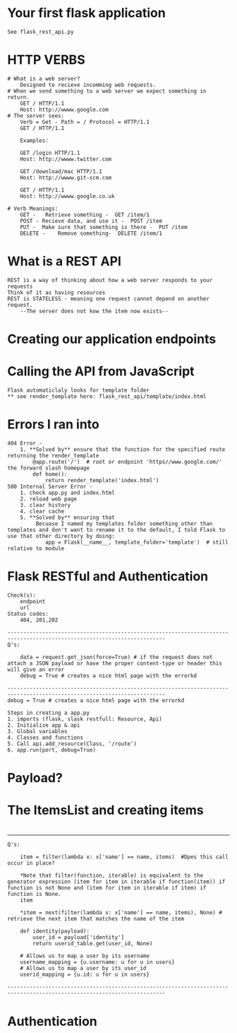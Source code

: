 # Your first flask application
    See flask_rest_api.py
# HTTP VERBS

    # What is a web server?
        Designed to recieve incomming web requests.
    # When we send something to a web server we expect something in return.
        GET / HTTP/1.1
        Host: http://wwww.google.com 
    # The server sees: 
        Verb = Get - Path = / Protocol = HTTP/1.1
        GET / HTTP/1.1
    
        Examples:
    
        GET /login HTTP/1.1
        Host: http://wwww.twitter.com 
    
        GET /download/mac HTTP/1.1
        Host: http://wwww.git-scm.com 
    
        GET / HTTP/1.1
        Host: http://wwww.google.co.uk 
    
    # Verb Meanings: 
        GET -   Retrieve something -  GET /item/1
        POST - Recieve data, and use it -  POST /item
        PUT -  Make sure that something is there -  PUT /item
        DELETE -    Remove something-  DELETE /item/1

# What is a REST API
    REST is a way of thinking about how a web server responds to your requests
    Think of it as having resources 
    REST is STATELESS - meaning one request cannot depend on another request.
        --The server does not kow the item now exists--

# Creating our application endpoints 


# Calling the API from JavaScript 
    Flask automaticlaly looks for template folder
    ** see render_template here: flask_rest_api/template/index.html

# Errors I ran into
    
    404 Error - 
        1. **Solved by** ensure that the function for the specified route returning the render_template
            @app.route('/')  # root or endpoint 'https//www.google.com/' the forward slash homepage
            def home():
                return render_template('index.html')
    500 Internal Server Error - 
        1. check app.py and index.html
        2. reload web page 
        3. clear history
        4. clear cache
        5. **Solved by** ensuring that 
             Becuase I named my templates folder something other than templates and don't want to rename it to the default, I told Flask to use that other directory by doing:
                app = Flask(__name__, template_folder='template')  # still relative to module

# Flask RESTful and Authentication 

    Check(s):
        endpoint
        url
    Status codes:
        404, 201,202

    ------------------------------------------------------------------------------------------------------------------------
    Q's: 

        data = request.get_json(force=True) # if the request does not attach a JSON payload or have the proper content-type or header this will give an error
        debug = True # creates a nice html page with the errorkd

    ------------------------------------------------------------------------------------------------------------------------
    debug = True # creates a nice html page with the errorkd

    Steps in creating a app.py
    1. imports (flask, slask restfull: Resource, Api)
    2. Initialize app & api 
    3. Global variables
    4. Classes and functions
    5. Call api.add_resource(Class, '/route')
    6. app.run(port, debug=True)

# Payload?

# The ItemsList and creating items

#
------------------------------------------------------------------------------------------------------------------------
    Q's: 

        item = filter(lambda x: x['name'] == name, items)  #Dpes this call occur in place?
        
        *Note that filter(function, iterable) is equivalent to the generator expression (item for item in iterable if function(item)) if function is not None and (item for item in iterable if item) if function is None.
        item 

        *item = next(filter(lambda x: x['name'] == name, items), None) # retrieve the next item that matches the name of the item

        def identity(payload):
            user_id = payload['identity']
            return userid_table.get(user_id, None)

        # Allows us to map a user by its username
        username_mapping = {u.username: u for u in users}
        # Allows us to map a user by its user_id
        userid_mapping = {u.id: u for u in users}

    ------------------------------------------------------------------------------------------------------------------------

# Authentication
    

